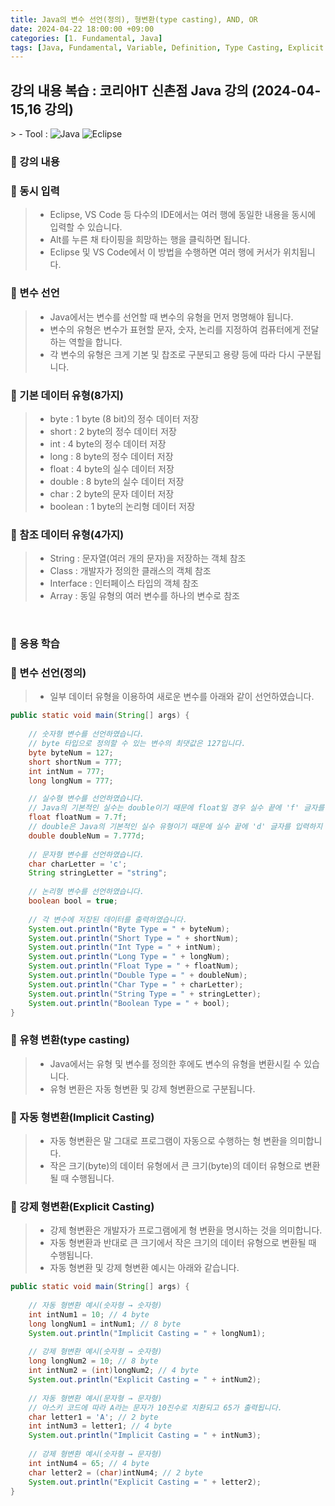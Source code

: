 ```yaml
---
title: Java의 변수 선언(정의), 형변환(type casting), AND, OR
date: 2024-04-22 18:00:00 +09:00
categories: [1. Fundamental, Java]
tags: [Java, Fundamental, Variable, Definition, Type Casting, Explicit Casting, Implicit Casting, Type Coercion, AND, OR]
---
```


<!-- 2024-04-22 글 작성 시작; 2024-04-23 페이지 호출 완료 -->
<h2>강의 내용 복습 : 코리아IT 신촌점 Java 강의 (2024-04-15,16 강의)</h2>
> - Tool :  
<img alt="Java" src="https://img.shields.io/badge/-Java-007396?style=flat-square&logo=java&logoColor=white" />
<img alt="Eclipse" src="https://img.shields.io/badge/-Eclipse-2C2255?style=flat-square&logo=eclipse&logoColor=white" />

<br>

### 🔔 강의 내용
### 📌 동시 입력
> - Eclipse, VS Code 등 다수의 IDE에서는 여러 행에 동일한 내용을 동시에 입력할 수 있습니다.
> - Alt를 누른 채 타이핑을 희망하는 행을 클릭하면 됩니다.
> - Eclipse 및 VS Code에서 이 방법을 수행하면 여러 행에 커서가 위치됩니다.

### 📌 변수 선언
> - Java에서는 변수를 선언할 때 변수의 유형을 먼저 명명해야 됩니다.
> - 변수의 유형은 변수가 표현할 문자, 숫자, 논리를 지정하여 컴퓨터에게 전달하는 역할을 합니다.
> - 각 변수의 유형은 크게 기본 및 찹조로 구분되고 용량 등에 따라 다시 구분됩니다.

### 📌 기본 데이터 유형(8가지)
> - byte : 1 byte (8 bit)의 정수 데이터 저장
> - short : 2 byte의 정수 데이터 저장
> - int : 4 byte의 정수 데이터 저장
> - long : 8 byte의 정수 데이터 저장
> - float : 4 byte의 실수 데이터 저장
> - double : 8 byte의 실수 데이터 저장
> - char : 2 byte의 문자 데이터 저장
> - boolean : 1 byte의 논리형 데이터 저장

### 📌 참조 데이터 유형(4가지)
> - String : 문자열(여러 개의 문자)을 저장하는 객체 참조
> - Class : 개발자가 정의한 클래스의 객체 참조
> - Interface : 인터페이스 타입의 객체 참조
> - Array : 동일 유형의 여러 변수를 하나의 변수로 참조

<br>

### 🔔 응용 학습
### 📌 변수 선언(정의)
> - 일부 데이터 유형을 이용하여 새로운 변수를 아래와 같이 선언하였습니다.

``` java
public static void main(String[] args) {
    
    // 숫자형 변수를 선언하였습니다.
    // byte 타입으로 정의할 수 있는 변수의 최댓값은 127입니다.
    byte byteNum = 127;
    short shortNum = 777;
    int intNum = 777;
    long longNum = 777;

    // 실수형 변수를 선언하였습니다.
    // Java의 기본적인 실수는 double이기 때문에 float일 경우 실수 끝에 'f' 글자를 입력해야 인식됩니다.
    float floatNum = 7.7f;
    // double은 Java의 기본적인 실수 유형이기 때문에 실수 끝에 'd' 글자를 입력하지 않아도 인식됩니다.
    double doubleNum = 7.777d;
    
    // 문자형 변수를 선언하였습니다.
    char charLetter = 'c';
    String stringLetter = "string";
    
    // 논리형 변수를 선언하였습니다.
    boolean bool = true;
    
    // 각 변수에 저장된 데이터를 출력하였습니다.
    System.out.println("Byte Type = " + byteNum);
    System.out.println("Short Type = " + shortNum);
    System.out.println("Int Type = " + intNum);
    System.out.println("Long Type = " + longNum);
    System.out.println("Float Type = " + floatNum);
    System.out.println("Double Type = " + doubleNum);
    System.out.println("Char Type = " + charLetter);
    System.out.println("String Type = " + stringLetter);
    System.out.println("Boolean Type = " + bool);
}
```

### 📌 유형 변환(type casting)
> - Java에서는 유형 및 변수를 정의한 후에도 변수의 유형을 변환시킬 수 있습니다.
> - 유형 변환은 자동 형변환 및 강제 형변환으로 구분됩니다.

### 📌 자동 형변환(Implicit Casting)
> - 자동 형변환은 말 그대로 프로그램이 자동으로 수행하는 형 변환을 의미합니다.
> - 작은 크기(byte)의 데이터 유형에서 큰 크기(byte)의 데이터 유형으로 변환될 때 수행됩니다.

### 📌 강제 형변환(Explicit Casting)
> - 강제 형변환은 개발자가 프로그램에게 형 변환을 명시하는 것을 의미합니다.
> - 자동 형변환과 반대로 큰 크기에서 작은 크기의 데이터 유형으로 변환될 때 수행됩니다.
> - 자동 형변환 및 강제 형변환 예시는 아래와 같습니다.

``` java
public static void main(String[] args) {
    
    // 자동 형변환 예시(숫자형 → 숫자형)
    int intNum1 = 10; // 4 byte
    long longNum1 = intNum1; // 8 byte
    System.out.println("Implicit Casting = " + longNum1);
    
    // 강제 형변환 예시(숫자형 → 숫자형)
    long longNum2 = 10; // 8 byte
    int intNum2 = (int)longNum2; // 4 byte
    System.out.println("Explicit Casting = " + intNum2);
    
    // 자동 형변환 예시(문자형 → 문자형)
    // 아스키 코드에 따라 A라는 문자가 10진수로 치환되고 65가 출력됩니다.
    char letter1 = 'A'; // 2 byte
    int intNum3 = letter1; // 4 byte
    System.out.println("Implicit Casting = " + intNum3);
    
    // 강제 형변환 예시(숫자형 → 문자형)
    int intNum4 = 65; // 4 byte
    char letter2 = (char)intNum4; // 2 byte
    System.out.println("Explicit Casting = " + letter2);
}
```

<br>
<br>
<br>

